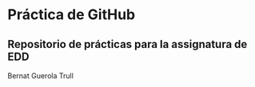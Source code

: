# Práctica de GitHub 

## Repositorio de prácticas para la assignatura de EDD

Bernat Guerola Trull
